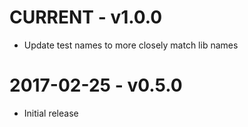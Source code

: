 # CURRENT - v1.0.0
- Update test names to more closely match lib names

# 2017-02-25 - v0.5.0
- Initial release